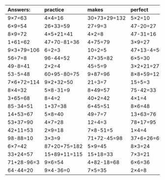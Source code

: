 | Answers: | practice | makes | perfect | ! |
| :--- | :--- | :--- | :--- | :--- |
| 9×7=63 | 4×4=16 | 30+73+29=132 | 5×2=10 | 90-79=11 | 
| 6×9=54 | 26+33=59 | 27÷9=3 | 47-20=27 | 5×4=20 | 
| 8×9=72 | 4×5+21=41 | 4×2=8 | 47-31=16 | 8×5=40 | 
| 1+61=62 | 47+70-81=36 | 4+75=79 | 3×9=27 | 3×2=6 | 
| 9×3+79=106 | 6÷2=3 | 10÷2=5 | 47+13-4=56 | 6×8=48 | 
| 56÷7=8 | 96-44=52 | 47+35=82 | 6×5=30 | 10÷5=2 | 
| 49-8=41 | 2×2=4 | 45÷5=9 | 3×2+21=27 | 56+39=95 | 
| 53-5=48 | 60+95-80=75 | 9+87=96 | 8×8+59=123 | 49-7=42 | 
| 7×6+72=114 | 9×2+32=50 | 21÷3=7 | 15÷5=3 | 7×3-13=8 | 
| 8×4=32 | 5×8-31=9 | 8+49=57 | 75-42=33 | 7×9=63 | 
| 3+65=68 | 8÷4=2 | 40+2=42 | 4×1=4 | 95-87=8 | 
| 85-34=51 | 1+37=38 | 6+45=51 | 8×6=48 | 7×8=56 | 
| 14+53=67 | 5×8=40 | 49÷7=7 | 13+63=76 | 26+43-34=35 | 
| 53+37=90 | 4×7=28 | 12÷4=3 | 78+17=95 | 4×9=36 | 
| 42+11=53 | 2×9=18 | 7×8-51=5 | 1×4=4 | 67+30+52=149 | 
| 98-88=10 | 3×3=9 | 71+72-45=98 | 37+6+26=69 | 4×3=12 | 
| 6×7=42 | 87+20+75=182 | 5×9=45 | 8×3=24 | 9×9=81 | 
| 33+24=57 | 15+89+11=115 | 15+18=33 | 7×3=21 | 17+60=77 | 
| 71+28-96=3 | 9×6=54 | 4+82-18=68 | 6×6=36 | 14÷2=7 | 
| 64-44=20 | 9×4-36=0 | 7×5=35 | 2×4=8 | 5×4-10=10 | 
